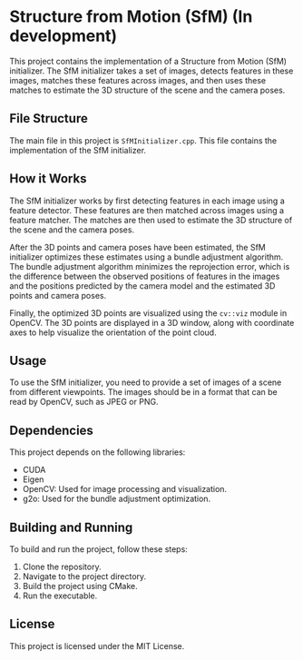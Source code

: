 # Structure from Motion (SfM) (In development)

This project contains the implementation of a Structure from Motion (SfM) initializer. The SfM initializer takes a set of images, detects features in these images, matches these features across images, and then uses these matches to estimate the 3D structure of the scene and the camera poses.

## File Structure

The main file in this project is `SfMInitializer.cpp`. This file contains the implementation of the SfM initializer.

## How it Works

The SfM initializer works by first detecting features in each image using a feature detector. These features are then matched across images using a feature matcher. The matches are then used to estimate the 3D structure of the scene and the camera poses.

After the 3D points and camera poses have been estimated, the SfM initializer optimizes these estimates using a bundle adjustment algorithm. The bundle adjustment algorithm minimizes the reprojection error, which is the difference between the observed positions of features in the images and the positions predicted by the camera model and the estimated 3D points and camera poses.

Finally, the optimized 3D points are visualized using the `cv::viz` module in OpenCV. The 3D points are displayed in a 3D window, along with coordinate axes to help visualize the orientation of the point cloud.

## Usage

To use the SfM initializer, you need to provide a set of images of a scene from different viewpoints. The images should be in a format that can be read by OpenCV, such as JPEG or PNG.

## Dependencies

This project depends on the following libraries:

- CUDA
- Eigen
- OpenCV: Used for image processing and visualization.
- g2o: Used for the bundle adjustment optimization.

## Building and Running

To build and run the project, follow these steps:

1. Clone the repository.
2. Navigate to the project directory.
3. Build the project using CMake.
4. Run the executable.

## License

This project is licensed under the MIT License.